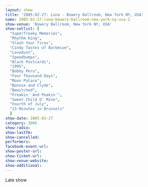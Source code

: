 ```yaml
---
layout: show
title: '2005-02-27: Luna - Bowery Ballroom, New York NY, USA'
name: 2005-02-27-luna-bowery-ballroom-new-york-ny-usa-2
show-venue: 'Bowery Ballroom, New York NY, USA'
show-setlist: [
  "Superfreaky Memories",
  "Rhythm King",
  "Slash Your Tires",
  "Cindy Tastes of Barbecue",
  "Lovedust",
  "Speedbumps",
  "Black Postcards",
  "1995",
  "Bobby Peru",
  "Four Thousand Days",
  "Moon Palace",
  "Bonnie and Clyde",
  "Bewitched",
  "Freakin' And Peakin'",
  "Sweet Child O' Mine",
  "Fourth of July",
  "23 Minutes in Brussels"
  ]
show-date: 2005-02-27
category: 2005
show-radio: 
show-lastfm: 
show-cancelled: 
performers: 
facebook-event-url: 
show-poster-url: 
show-ticket-url: 
show-venue-website: 
show-additional: 
---
```


Late show